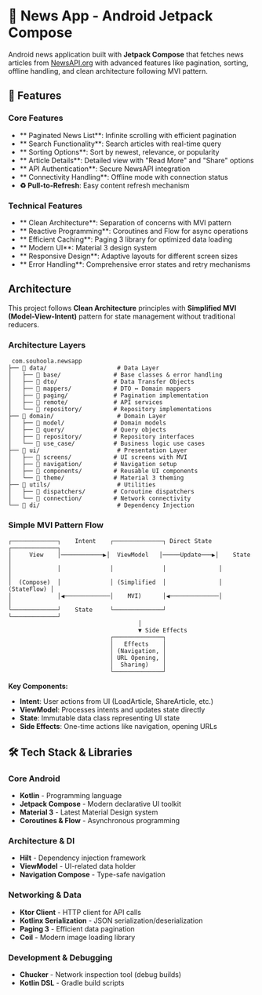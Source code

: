 # 📰 News App - Android Jetpack Compose

Android news application built with **Jetpack Compose** that fetches news articles from [NewsAPI.org](https://newsapi.org/) with advanced features like pagination, sorting, offline handling, and clean architecture following MVI pattern.

## 🎯 Features

### Core Features
- ** Paginated News List**: Infinite scrolling with efficient pagination
- ** Search Functionality**: Search articles with real-time query
- ** Sorting Options**: Sort by newest, relevance, or popularity
- ** Article Details**: Detailed view with "Read More" and "Share" options
- ** API Authentication**: Secure NewsAPI integration
- ** Connectivity Handling**: Offline mode with connection status
- **♻ Pull-to-Refresh**: Easy content refresh mechanism

### Technical Features  
- ** Clean Architecture**: Separation of concerns with MVI pattern
- ** Reactive Programming**: Coroutines and Flow for async operations
- ** Efficient Caching**: Paging 3 library for optimized data loading
- ** Modern UI**: Material 3 design system
- ** Responsive Design**: Adaptive layouts for different screen sizes
- ** Error Handling**: Comprehensive error states and retry mechanisms

##  Architecture

This project follows **Clean Architecture** principles with **Simplified MVI (Model-View-Intent)** pattern for state management without traditional reducers.

### Architecture Layers

```
 com.souhoola.newsapp
├── 📂 data/                    # Data Layer
│   ├── 📂 base/               # Base classes & error handling
│   ├── 📂 dto/                # Data Transfer Objects
│   ├── 📂 mappers/            # DTO ↔ Domain mappers
│   ├── 📂 paging/             # Pagination implementation
│   ├── 📂 remote/             # API services
│   └── 📂 repository/         # Repository implementations
├── 📂 domain/                  # Domain Layer
│   ├── 📂 model/              # Domain models
│   ├── 📂 query/              # Query objects
│   ├── 📂 repository/         # Repository interfaces
│   └── 📂 use_case/           # Business logic use cases
├── 📂 ui/                      # Presentation Layer
│   ├── 📂 screens/            # UI screens with MVI
│   ├── 📂 navigation/         # Navigation setup
│   ├── 📂 components/         # Reusable UI components
│   └── 📂 theme/              # Material 3 theming
├── 📂 utils/                   # Utilities
│   ├── 📂 dispatchers/        # Coroutine dispatchers
│   └── 📂 connection/         # Network connectivity
└── 📂 di/                      # Dependency Injection
```

### Simple MVI Pattern Flow

```
┌─────────────┐    Intent    ┌──────────────┐ Direct State ┌─────────────┐
│     View    │────────────▶│  ViewModel   │─────Update───▶│    State    │
│             │              │              │               │             │
│  (Compose)  │              │ (Simplified  │               │ (StateFlow) │
│             │◀─────────────│    MVI)      │◀──────────────│             │
└─────────────┘    State     └──────────────┘               └─────────────┘
                                     │
                                     ▼ Side Effects
                             ┌──────────────┐
                             │   Effects    │
                             │ (Navigation, │
                             │ URL Opening, │
                             │  Sharing)    │
                             └──────────────┘
```

**Key Components:**
- **Intent**: User actions from UI (LoadArticle, ShareArticle, etc.)
- **ViewModel**: Processes intents and updates state directly
- **State**: Immutable data class representing UI state
- **Side Effects**: One-time actions like navigation, opening URLs

## 🛠️ Tech Stack & Libraries

### Core Android
- **Kotlin** - Programming language
- **Jetpack Compose** - Modern declarative UI toolkit
- **Material 3** - Latest Material Design system
- **Coroutines & Flow** - Asynchronous programming

### Architecture & DI
- **Hilt** - Dependency injection framework
- **ViewModel** - UI-related data holder
- **Navigation Compose** - Type-safe navigation

### Networking & Data
- **Ktor Client** - HTTP client for API calls
- **Kotlinx Serialization** - JSON serialization/deserialization
- **Paging 3** - Efficient data pagination
- **Coil** - Modern image loading library

### Development & Debugging  
- **Chucker** - Network inspection tool (debug builds)
- **Kotlin DSL** - Gradle build scripts

